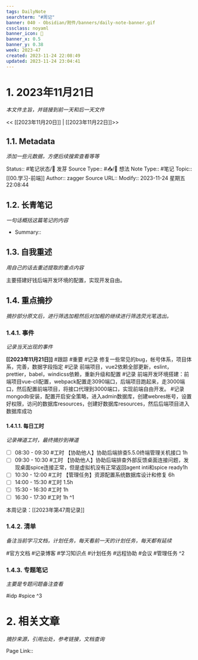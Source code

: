 ```yaml
---
tags: DailyNote
searchterm: "#周记"
banner: 040 - Obsidian/附件/banners/daily-note-banner.gif
cssclass: noyaml
banner_icon: 💌
banner_x: 0.5
banner_y: 0.38
week: 2023-47
created: 2023-11-24 22:08:49
updated: 2023-11-24 23:04:41
---
```


# 1. 2023年11月21日

_本文件主旨，并链接到前一天和后一天文件_

<< [[2023年11月20日]] | [[2023年11月22日]]>>

## 1.1. Metadata

_添加一些元数据，方便后续搜索查看等等_

Status:: #笔记状态/🌱 发芽
Source Type:: #📥/💭 想法 
Note Type:: #笔记
Topic:: [[00.学习-前端]]
Author:: zagger
Source URL::
Modify:: 2023-11-24 星期五 22:08:44

## 1.2. 长青笔记

_一句话概括这篇笔记的内容_

- Summary::

## 1.3. 自我重述

_用自己的话去重述提取的重点内容_

主要搭建好钱后端开发环境的配置，实现开发自由。
## 1.4. 重点摘抄

_摘抄部分原文后，进行筛选加粗然后对加粗的继续进行筛选荧光笔选出。_

### 1.4.1. 事件

_记录当天出现的事件_

**[[2023年11月21日]]** 
#跟踪 
#重要 
#记录 修复一些常见的bug，帐号体系，项目体系，完善，数据字段指定
#记录 前端项目，vue2依赖全部更新，eslint，prettier，babel，windicss依赖，重新升级和配置
#记录 前端开发环境搭建：前端项目vue-cli配置，webpack配置走3090端口，后端项目跑起来，走3000端口，然后配置前端项目，将接口代理到3000端口，实现前端自由开发。
#记录 mongodb安装，配置开启安全策略，进入admin数据库，创建webres帐号，设置好权限，访问的数据库resources，创建好数据库resources，然后后端项目进入数据库成功


#### 1.4.1.1. 每日工时

_记录禅道工时，最终摘抄到禅道_

- [ ] 08:30 - 09:30 #工时 【协助他人】协助后端排查5.5.0终端管理关机接口 1h
- [ ] 09:30 - 10:30 #工时  	【协助他人】协助后端排查外部反馈桌面连接问题，发现桌面spice连接正常，但是虚拟机没有正常返回agent inti和spice ready 1h
- [ ] 10:30 - 12:00 #工时  	【管理任务】资源配置系统数据库设计和修复  6h
- [ ] 14:00 - 15:30 #工时  1.5h
- [ ] 15:30 - 16:30 #工时  1h
- [ ] 16:30 - 17:30 #工时  1h
^1

本周记录：[[2023年第47周记录]]

### 1.4.2. 清单

_备注当前学习文档，计划任务，每天看前一天的计划任务，每天都有延续_

#官方文档 
#记录博客
#学习知识点
#计划任务
#远程协助
#会议 
#管理任务
^2

### 1.4.3. 专题笔记

_主要是专题问题备注查看_

#idp
#spice
^3

# 2. 相关文章

_摘抄来源，引用出处，参考链接，文档查询_

Page Link::


